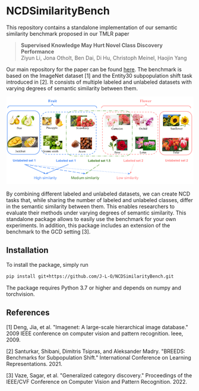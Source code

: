# NCDSimilarityBench

This repository contains a standalone implementation of our semantic similarity benchmark 
proposed in our TMLR paper 

> **Supervised Knowledge May Hurt Novel Class Discovery Performance**<br>
> Ziyun Li, Jona Otholt, Ben Dai, Di Hu, Christoph Meinel, Haojin Yang

Our main repository for the paper can be found [here](https://github.com/J-L-O/SK-Hurt-NCD).
The benchmark is based on the ImageNet dataset [1] and the Entity30 subpopulation shift task 
introduced in [2].
It consists of multiple labeled and unlabeled datasets with varying degrees of semantic 
similarity between them.

<div style="text-align: center;">
  <img src="./images/benchmark.png" alt="Figure depicting the general principle of our 
benchmark. For more details, see Section 4 of our paper.">
</div>

By combining different labeled and unlabeled datasets, we can create NCD tasks that, while 
sharing the number of labeled and unlabeled classes, differ in the semantic similarity 
between them.
This enables researchers to evaluate their methods under varying degrees of semantic
similarity.
This standalone package allows to easily use the benchmark for your own
experiments.
In addition, this package includes an extension of the benchmark to the GCD setting [3].

## Installation

To install the package, simply run

```bash
pip install git+https://github.com/J-L-O/NCDSimilarityBench.git
```

The package requires Python 3.7 or higher and depends on numpy and torchvision.

## References

[1] Deng, Jia, et al. "Imagenet: A large-scale hierarchical image database." 2009 IEEE conference on computer vision and pattern recognition. Ieee, 2009.

[2] Santurkar, Shibani, Dimitris Tsipras, and Aleksander Madry. "BREEDS: Benchmarks for Subpopulation Shift." International Conference on Learning Representations. 2021.

[3] Vaze, Sagar, et al. "Generalized category discovery." Proceedings of the IEEE/CVF Conference on Computer Vision and Pattern Recognition. 2022.
